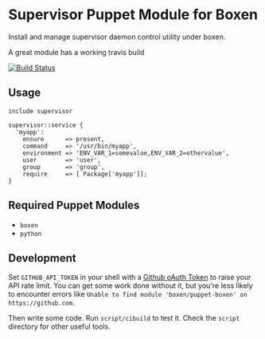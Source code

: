 # Supervisor Puppet Module for Boxen

Install and manage supervisor daemon control utility under boxen.

A great module has a working travis build

[![Build Status](https://travis-ci.org/boxen/puppet-template.svg?branch=master)](https://travis-ci.org/boxen/puppet-template)

## Usage

```puppet
include supervisor

supervisor::service {
  'myapp':
    ensure      => present,
    command     => '/usr/bin/myapp',
    environment => 'ENV_VAR_1=somevalue,ENV_VAR_2=othervalue',
    user        => 'user',
    group       => 'group',
    require     => [ Package['myapp']];
}
```

## Required Puppet Modules

* `boxen`
* `python`

## Development

Set `GITHUB_API_TOKEN` in your shell with a [Github oAuth Token](https://help.github.com/articles/creating-an-oauth-token-for-command-line-use) to raise your API rate limit. You can get some work done without it, but you're less likely to encounter errors like `Unable to find module 'boxen/puppet-boxen' on https://github.com`.

Then write some code. Run `script/cibuild` to test it. Check the `script`
directory for other useful tools.
